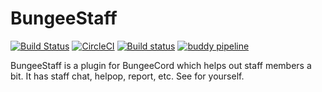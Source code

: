 # BungeeStaff
[![Build Status](https://travis-ci.org/Workinq/BungeeStaff.svg?branch=master)](https://travis-ci.org/Workinq/BungeeStaff)
[![CircleCI](https://circleci.com/gh/Workinq/BungeeStaff.svg?style=shield)](https://circleci.com/gh/Workinq/BungeeStaff)
[![Build status](https://ci.appveyor.com/api/projects/status/o5olbtog2ahn59sl/branch/master?svg=true)](https://ci.appveyor.com/project/Workinq/bungeestaff/branch/master)
[![buddy pipeline](https://app.buddy.works/ramseykieran/bungeestaff/pipelines/pipeline/191388/badge.svg?token=7acd065675fa353ea01e0f8dc7645a15c933d27b70146907def6fd252b192b21 "buddy pipeline")](https://app.buddy.works/ramseykieran/bungeestaff/pipelines/pipeline/191388)

BungeeStaff is a plugin for BungeeCord which helps out staff members a bit. It has staff chat, helpop, report, etc. See for yourself.
